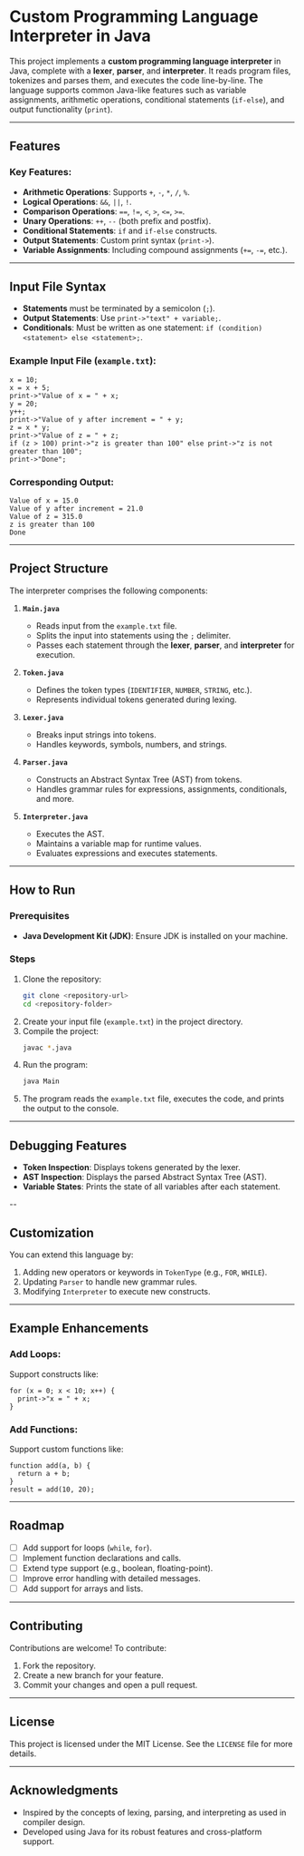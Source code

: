 # Custom Programming Language Interpreter in Java

This project implements a **custom programming language interpreter** in Java, complete with a **lexer**, **parser**, and **interpreter**. It reads program files, tokenizes and parses them, and executes the code line-by-line. The language supports common Java-like features such as variable assignments, arithmetic operations, conditional statements (`if-else`), and output functionality (`print`).

---

## Features

### Key Features:
- **Arithmetic Operations**: Supports `+`, `-`, `*`, `/`, `%`.
- **Logical Operations**: `&&`, `||`, `!`.
- **Comparison Operations**: `==`, `!=`, `<`, `>`, `<=`, `>=`.
- **Unary Operations**: `++`, `--` (both prefix and postfix).
- **Conditional Statements**: `if` and `if-else` constructs.
- **Output Statements**: Custom print syntax (`print->`).
- **Variable Assignments**: Including compound assignments (`+=`, `-=`, etc.).

---

## Input File Syntax

- **Statements** must be terminated by a semicolon (`;`).
- **Output Statements**: Use `print->"text" + variable;`.
- **Conditionals**: Must be written as one statement: `if (condition) <statement> else <statement>;`.

### Example Input File (`example.txt`):
```plaintext
x = 10;
x = x + 5;
print->"Value of x = " + x;
y = 20;
y++;
print->"Value of y after increment = " + y;
z = x * y;
print->"Value of z = " + z;
if (z > 100) print->"z is greater than 100" else print->"z is not greater than 100";
print->"Done";
```

### Corresponding Output:
```plaintext
Value of x = 15.0
Value of y after increment = 21.0
Value of z = 315.0
z is greater than 100
Done
```

---

## Project Structure

The interpreter comprises the following components:

1. **`Main.java`**  
   - Reads input from the `example.txt` file.
   - Splits the input into statements using the `;` delimiter.
   - Passes each statement through the **lexer**, **parser**, and **interpreter** for execution.

2. **`Token.java`**  
   - Defines the token types (`IDENTIFIER`, `NUMBER`, `STRING`, etc.).
   - Represents individual tokens generated during lexing.

3. **`Lexer.java`**  
   - Breaks input strings into tokens.
   - Handles keywords, symbols, numbers, and strings.

4. **`Parser.java`**  
   - Constructs an Abstract Syntax Tree (AST) from tokens.
   - Handles grammar rules for expressions, assignments, conditionals, and more.

5. **`Interpreter.java`**  
   - Executes the AST.
   - Maintains a variable map for runtime values.
   - Evaluates expressions and executes statements.

---

## How to Run

### Prerequisites
- **Java Development Kit (JDK)**: Ensure JDK is installed on your machine.

### Steps
1. Clone the repository:
   ```bash
   git clone <repository-url>
   cd <repository-folder>
   ```
2. Create your input file (`example.txt`) in the project directory.
3. Compile the project:
   ```bash
   javac *.java
   ```
4. Run the program:
   ```bash
   java Main
   ```
5. The program reads the `example.txt` file, executes the code, and prints the output to the console.

---

## Debugging Features

- **Token Inspection**: Displays tokens generated by the lexer.
- **AST Inspection**: Displays the parsed Abstract Syntax Tree (AST).
- **Variable States**: Prints the state of all variables after each statement.

--

## Customization

You can extend this language by:
1. Adding new operators or keywords in `TokenType` (e.g., `FOR`, `WHILE`).
2. Updating `Parser` to handle new grammar rules.
3. Modifying `Interpreter` to execute new constructs.

---

## Example Enhancements

### Add Loops:
Support constructs like:
```plaintext
for (x = 0; x < 10; x++) {
  print->"x = " + x;
}
```

### Add Functions:
Support custom functions like:
```plaintext
function add(a, b) {
  return a + b;
}
result = add(10, 20);
```

---

## Roadmap

- [ ] Add support for loops (`while`, `for`).
- [ ] Implement function declarations and calls.
- [ ] Extend type support (e.g., boolean, floating-point).
- [ ] Improve error handling with detailed messages.
- [ ] Add support for arrays and lists.

---

## Contributing

Contributions are welcome! To contribute:
1. Fork the repository.
2. Create a new branch for your feature.
3. Commit your changes and open a pull request.

---

## License

This project is licensed under the MIT License. See the `LICENSE` file for more details.

---

## Acknowledgments

- Inspired by the concepts of lexing, parsing, and interpreting as used in compiler design.
- Developed using Java for its robust features and cross-platform support.
